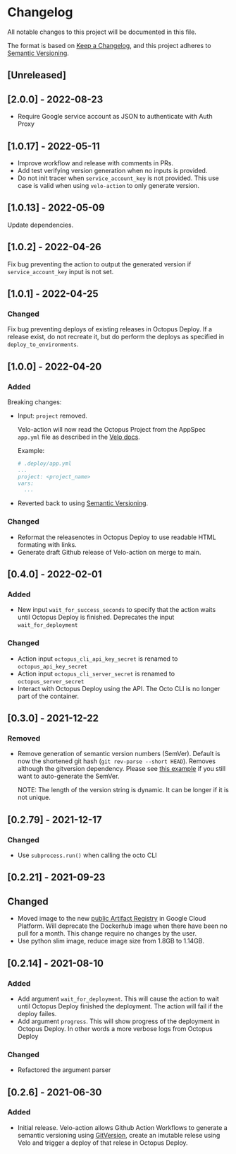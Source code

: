 # Changelog

All notable changes to this project will be documented in this file.

The format is based on [Keep a Changelog](https://keepachangelog.com/en/1.0.0/),
and this project adheres to [Semantic Versioning](https://semver.org/spec/v2.0.0.html).

## [Unreleased]

## [2.0.0] - 2022-08-23

- Require Google service account as JSON to authenticate with Auth Proxy

## [1.0.17] - 2022-05-11

- Improve workflow and release with comments in PRs.
- Add test verifying version generation when no inputs is provided.
- Do not init tracer when `service_account_key` is not provided. This use case is valid when using `velo-action` to only generate version.

## [1.0.13] - 2022-05-09

Update dependencies.

## [1.0.2] - 2022-04-26

Fix bug preventing the action to output the generated version if `service_account_key` input is not set.

## [1.0.1] - 2022-04-25

### Changed

Fix bug preventing deploys of existing releases in Octopus Deploy. If a release exist, do not recreate it, but do perform the deploys as specified in `deploy_to_environments`.

## [1.0.0] - 2022-04-20

### Added

Breaking changes:

- Input: `project` removed.

  Velo-action will now read the Octopus Project from the AppSpec `app.yml` file as described in the [Velo docs](https://centro.prod.nube.tech/docs/default/component/velo/app-spec/#project).

  Example:

  ```yml
  # .deploy/app.yml
  ...
  project: <project_name>
  vars:
    ...
  ```

- Reverted back to using [Semantic Versioning](https://semver.org/spec/v2.0.0.html).

### Changed

- Reformat the releasenotes in Octopus Deploy to use readable HTML formating with links.
- Generate draft Github release of Velo-action on merge to main.

## [0.4.0] - 2022-02-01

### Added

- New input `wait_for_success_seconds` to specify that the action waits until Octopus Deploy is finished.
  Deprecates the input `wait_for_deployment`

### Changed

- Action input `octopus_cli_api_key_secret` is renamed to `octopus_api_key_secret`
- Action input `octopus_cli_server_secret` is renamed to `octopus_server_secret`
- Interact with Octopus Deploy using the API. The Octo CLI is no longer part of the container.

## [0.3.0] - 2021-12-22

### Removed

- Remove generation of semantic version numbers (SemVer). Default is now the shortened git
  hash (`git rev-parse --short HEAD`). Removes although the gitversion dependency. Please see
  [this example](https://github.com/kolonialno/velo/blob/c3d5ddff650fd97357b72ef178d93e5519eb5efa/.github/workflows/ci.yml#L71-L114)
  if you still want to auto-generate the SemVer.

  NOTE: The length of the version string is dynamic. It can be longer if it is not unique.

## [0.2.79] - 2021-12-17

### Changed

- Use `subprocess.run()` when calling the octo CLI

## [0.2.21] - 2021-09-23

## Changed

- Moved image to the new [public Artifact Registry](https://console.cloud.google.com/artifacts/docker/nube-artifacts-prod/europe/nube-container-images-public?project=nube-artifacts-prod) in Google Cloud Platform. Will deprecate the Dockerhub image when there have been no pull for a month. This change require no changes by the user.
- Use python slim image, reduce image size from 1.8GB to 1.14GB.

## [0.2.14] - 2021-08-10

### Added

- Add argument `wait_for_deployment`. This will cause the action to wait until Octopus Deploy finished the deployment. The action will fail if the deploy failes.
- Add argument `progress`. This will show progress of the deployment in Octopus Deploy. In other words a more verbose logs from Octopus Deploy

### Changed

- Refactored the argument parser

## [0.2.6] - 2021-06-30

### Added

- Initial release. Velo-action allows Github Action Workflows to generate a semantic versioning using [GitVersion](https://gitversion.net/), create an imutable relese using Velo and trigger a deploy of that relese in Octopus Deploy.
